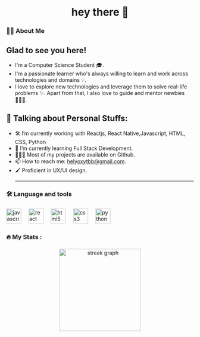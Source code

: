 
###

<h1 align="center">hey there 👋</h1>

###

<h3 align="left">👩‍💻  About Me</h3>

###

<h2 style="font-weight: bold;">Glad to see you here!</h2>
<ul align="left">
  <li>I'm a Computer Science Student 🎓.</li>
  <li>I'm a passionate learner who's always willing to learn and work across technologies and domains 💡.</li>
  <li>I love to explore new technologies and leverage them to solve real-life problems ✨. Apart from that, I also love to guide and mentor newbies 👨🏻‍💻.</li>
</ul>

###

<h2 style="font-weight: bold;"> 🚀 Talking about Personal Stuffs:</h2>
<ul align="left">
  <li>🛠   I’m currently working with Reactjs, React Native,Javascript, HTML, CSS, Python</li>
  <li>🚀   I’m currently learning Full Stack Development.</li>
  <li>👨🏻‍💻   Most of my projects are available on Github.</li>
  <li>📫   How to reach me: <a href="mailto:helyoxytbb@gmail.com">helyoxytbb@gmail.com</a>.</li>
  <li>🖌️   Proficient in UX/UI design.</li>
  <hr style="border-color: blue;">
</ul>


<h3 align="left">🛠 Language and tools</h3>

###

<div align="left">
  <img src="https://cdn.jsdelivr.net/gh/devicons/devicon/icons/javascript/javascript-original.svg" height="40" alt="javascript logo"  />
  <img width="12" />
  <img src="https://cdn.jsdelivr.net/gh/devicons/devicon/icons/react/react-original.svg" height="40" alt="react logo"  />
  <img width="12" />
  <img src="https://cdn.jsdelivr.net/gh/devicons/devicon/icons/html5/html5-original.svg" height="40" alt="html5 logo"  />
  <img width="12" />
  <img src="https://cdn.jsdelivr.net/gh/devicons/devicon/icons/css3/css3-original.svg" height="40" alt="css3 logo"  />
  <img width="12" />
  <img src="https://cdn.jsdelivr.net/gh/devicons/devicon/icons/python/python-original.svg" height="40" alt="python logo"  />
</div>

###

<h3 align="left">🔥   My Stats :</h3>

###

<div align="center">
  <img src="https://streak-stats.demolab.com?user=Helyox&locale=en&mode=daily&theme=dark&hide_border=false&border_radius=5&order=3" height="220" alt="streak graph"  />
</div>

###
